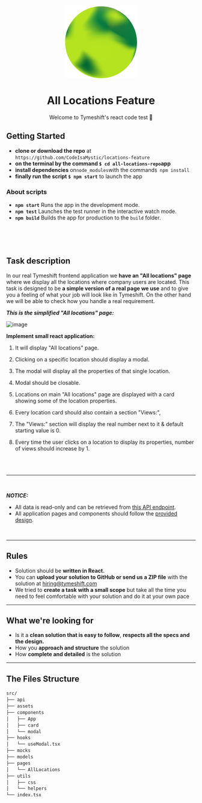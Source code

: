 <div align="center">
  <img src="./public/logo192.png"></img>

  <h1 align="center">All Locations Feature</h1>
  <p>Welcome to Tymeshift's react code test 🧪</p>

</div>

## Getting Started

- **clone or download the repo** at `https://github.com/CodeIsaMystic/locations-feature`
- **on the terminal by the command `$ cd all-locations-repo`app** 
- **install dependencies** on`node_modules`with the command`$ npm install`
- **finally run the script `$ npm start`** to launch the app

### About scripts

- **`npm start`** Runs the app in the development mode.
- **`npm test`** Launches the test runner in the interactive watch mode.
- **`npm build`** Builds the app for production to the `build` folder.

<br>
<br>
<br>

## Task description

In our real Tymeshift frontend application we **have an "All locations" page** where we display all the locations where company users are located.
This task is designed to be **a simple version of a real page we use** and to give you a feeling of what your job will look like in Tymeshift.
On the other hand we will be able to check how you handle a real requirement.

**_This is the simplified "All locations" page:_**

![image](https://user-images.githubusercontent.com/50903242/109963912-40221180-7ced-11eb-9bf4-befe6595a1b1.png)

**Implement small react application:**

1. It will display "All locations" page.
2. Clicking on a specific location should display a modal.
3. The modal will display all the properties of that single location.
4. Modal should be closable.

5. Locations on main "All locations" page are displayed with a card showing some of the location properties.
6. Every location card should also contain a section "Views:",
7. The "Views:" section will display the real number next to it & default starting value is 0.
8. Every time the user clicks on a location to display its properties, number of views should increase by 1.

<br>
<br>

---

<br>

**_NOTICE:_**

- All data is read-only and can be retrieved from [this API endpoint](https://6033c4d8843b15001793194e.mockapi.io/api/locations).
- All application pages and components should follow the [provided design](https://www.sketch.com/s/e1647b30-8066-43dc-bbf3-5b81d5a01bb2).

<br>

---

## Rules

- Solution should be **written in React.**
- You can **upload your solution to GitHub or send us a ZIP file** with the solution at hiring@tymeshift.com
- We tried to **create a task with a small scope** but take all the time you need to feel comfortable with your solution and do it at your own pace

---

## What we're looking for

- Is it a **clean solution that is easy to follow**, **respects all the specs and the design.**
- How you **approach and structure** the solution
- How **complete and detailed** is the solution

---

## The Files Structure

```sh
src/
├── api
├── assets
├── components
│   ├── App
│   ├── card
│   └── modal
├── hooks
│   └── useModal.tsx
├── mocks
├── models
├── pages
│   └── AllLocations
├── utils
│   ├── css
│   └── helpers
└── index.tsx
```
